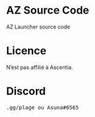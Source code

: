# AZ Source Code
AZ Launcher source code
# Licence
N’est pas affilié à Ascentia.
# Discord
<pre>.gg/plage ou Asuna#6565
